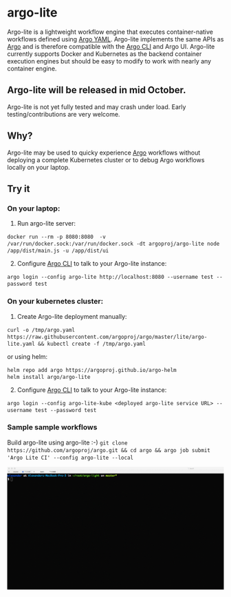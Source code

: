 # argo-lite

Argo-lite is a lightweight workflow engine that executes container-native workflows defined using [Argo YAML](https://argoproj.github.io/argo-site/docs/yaml/dsl_reference_intro.html).  Argo-lite implements the same APIs as [Argo](https://github.com/argoproj/argo) and is therefore compatible with the [Argo CLI](https://argoproj.github.io/argo-site/docs/dev-cli-reference.html) and Argo UI.  Argo-lite currently supports Docker and  Kubernetes as the backend container execution engines but should be easy to modify to work with nearly any container engine.  

## Argo-lite will be released in mid October.

Argo-lite is not yet fully tested and may crash under load. Early testing/contributions are very welcome.

## Why?

Argo-lite may be used to quicky experience [Argo](https://github.com/argoproj/argo) workflows without deploying a complete Kubernetes cluster or to debug Argo workflows locally on your laptop.

## Try it

### On your laptop:

1. Run argo-lite server:
```
docker run --rm -p 8080:8080  -v /var/run/docker.sock:/var/run/docker.sock -dt argoproj/argo-lite node /app/dist/main.js -u /app/dist/ui
```
2. Configure [Argo CLI](https://argoproj.github.io/docs/dev-cli-reference.html) to talk to your Argo-lite instance:

```
argo login --config argo-lite http://localhost:8080 --username test --password test
```

### On your kubernetes cluster:

1. Create Argo-lite deployment manually:

```
curl -o /tmp/argo.yaml https://raw.githubusercontent.com/argoproj/argo/master/lite/argo-lite.yaml && kubectl create -f /tmp/argo.yaml
```
or using helm:

```
helm repo add argo https://argoproj.github.io/argo-helm
helm install argo/argo-lite
```

2. Configure [Argo CLI](https://argoproj.github.io/docs/dev-cli-reference.html) to talk to your Argo-lite instance:

```
argo login --config argo-lite-kube <deployed argo-lite service URL> --username test --password test
```

### Sample sample workflows

Build argo-lite using argo-lite :-) ```git clone https://github.com/argoproj/argo.git && cd argo && argo job submit 'Argo Lite CI' --config argo-lite --local```

![alt text](./demo.gif "Logo Title Text 1")
